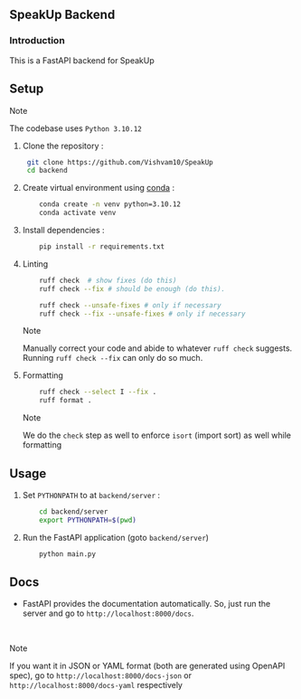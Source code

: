 ## SpeakUp Backend

### Introduction

This is a FastAPI backend for SpeakUp

## Setup

> [!NOTE]
> The codebase uses `Python 3.10.12`

1. Clone the repository :

   ```bash
    git clone https://github.com/Vishvam10/SpeakUp
    cd backend
   ```

2. Create virtual environment using [conda](https://github.com/conda-forge/miniforge) :

   ```bash
       conda create -n venv python=3.10.12
       conda activate venv
   ```

3. Install dependencies :

   ```bash
       pip install -r requirements.txt
   ```

4. Linting

   ```bash
       ruff check  # show fixes (do this)
       ruff check --fix # should be enough (do this).

       ruff check --unsafe-fixes # only if necessary
       ruff check --fix --unsafe-fixes # only if necessary
   ```

   > [!NOTE]  
   > Manually correct your code and abide to whatever `ruff check` suggests.
   > Running `ruff check --fix` can only do so much.

5. Formatting

   ```bash
       ruff check --select I --fix .
       ruff format .
   ```

   > [!NOTE]
   > We do the `check` step as well to enforce `isort` (import sort) as well
   > while formatting

## Usage

1. Set `PYTHONPATH` to at `backend/server` :

   ```bash
       cd backend/server
       export PYTHONPATH=$(pwd)
   ```

1. Run the FastAPI application (goto `backend/server`)

   ```bash
       python main.py
   ```

## Docs

- FastAPI provides the documentation automatically. So, just run the server and
  go to `http://localhost:8000/docs`.

<br>

 > [!NOTE]
 > If you want it in JSON or YAML format (both are generated using OpenAPI spec), 
 > go to `http://localhost:8000/docs-json` or `http://localhost:8000/docs-yaml` respectively
